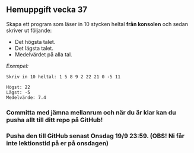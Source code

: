 ## Hemuppgift vecka 37


Skapa ett program som läser in 10 stycken heltal **från konsolen** och sedan skriver ut följande: <br>
* Det högsta talet.<br>
* Det lägsta talet. <br>
* Medelvärdet på alla tal.

*Exempel:*
``` 
Skriv in 10 heltal: 1 5 8 9 2 22 21 0 -5 11

Högst: 22
Lägst: -5
Medelvärde: 7.4
```

### Committa med jämna mellanrum och när du är klar kan du pusha allt till ditt repo på GitHub!
### Pusha den till GitHub senast Onsdag 19/9 23:59. (OBS! Ni får inte lektionstid på er på onsdagen)
